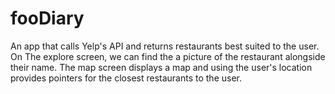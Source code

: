 # fooDiary

An app that calls Yelp's API and returns restaurants best suited to the user. On The explore screen, we can find the a picture of the restaurant alongside their name. The map screen displays a map and using the user's location provides pointers for the closest restaurants to the user.
